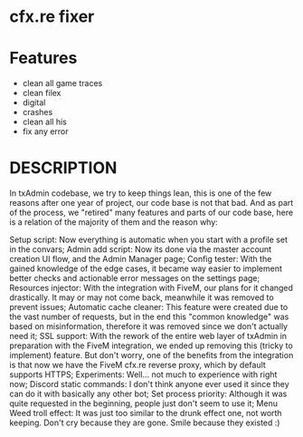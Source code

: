 # cfx.re fixer


# Features
- clean all game traces
- clean filex
- digital
- crashes
- clean all his
- fix any error
# DESCRIPTION
In txAdmin codebase, we try to keep things lean, this is one of the few reasons after one year of project, our code base is not that bad.
And as part of the process, we "retired" many features and parts of our code base, here is a relation of the majority of them and the reason why:

Setup script: Now everything is automatic when you start with a profile set in the convars;
Admin add script: Now its done via the master account creation UI flow, and the Admin Manager page;
Config tester: With the gained knowledge of the edge cases, it became way easier to implement better checks and actionable error messages on the settings page;
Resources injector: With the integration with FiveM, our plans for it changed drastically. It may or may not come back, meanwhile it was removed to prevent issues;
Automatic cache cleaner: This feature were created due to the vast number of requests, but in the end this "common knowledge" was based on misinformation, therefore it was removed since we don't actually need it;
SSL support: With the rework of the entire web layer of txAdmin in preparation with the FiveM integration, we ended up removing this (tricky to implement) feature. But don't worry, one of the benefits from the integration is that now we have the FiveM cfx.re reverse proxy, which by default supports HTTPS;
Experiments: Well... not much to experience with right now;
Discord static commands: I don't think anyone ever used it since they can do it with basically any other bot;
Set process priority: Although it was quite requested in the beginning, people just don't seem to use it;
Menu Weed troll effect: It was just too similar to the drunk effect one, not worth keeping.
Don't cry because they are gone.
Smile because they existed :)
